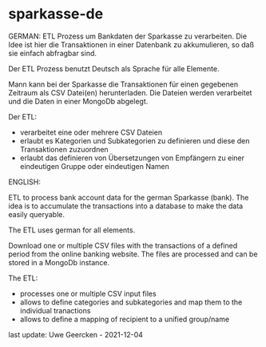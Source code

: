 # sparkasse-de

GERMAN:
ETL Prozess um Bankdaten der Sparkasse zu verarbeiten. Die Idee ist hier die Transaktionen in einer Datenbank zu akkumulieren, so daß sie einfach abfragbar sind.

Der ETL Prozess benutzt Deutsch als Sprache für alle Elemente.

Mann kann bei der Sparkasse die Transaktionen für einen gegebenen Zeitraum als CSV Datei(en) herunterladen. Die Dateien werden verarbeitet und die Daten in einer MongoDb abgelegt.

Der ETL:
- verarbeitet eine oder mehrere CSV Dateien
- erlaubt es Kategorien und Subkategorien zu definieren und diese den Transaktionen zuzuordnen
- erlaubt das definieren von Übersetzungen von Empfängern zu einer eindeutigen Gruppe oder eindeutigen Namen


ENGLISH:

ETL to process bank account data for the german Sparkasse (bank). The idea is to accumulate the transactions into a database to make the data easily queryable.

The ETL uses german for all elements.

Download one or multiple CSV files with the transactions of a defined period from the online banking website. The files are processed and can be stored in a MongoDb instance.

The ETL:
- processes one or multiple CSV input files
- allows to define categories and subkategories and map them to the individual tranactions
- allows to define a mapping of recipient to a unified group/name



last update: Uwe Geercken - 2021-12-04
